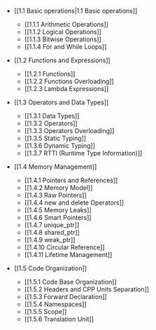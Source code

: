 
- [[1.1 Basic operations|1.1 Basic operations]]
    
    - [[1.1.1 Arithmetic Operations]]
    - [[1.1.2 Logical Operations]]
    - [[1.1.3 Bitwise Operations]]
    - [[1.1.4 For and While Loops]]
- [[1.2 Functions and Expressions]]
    
    - [[1.2.1 Functions]]
    - [[1.2.2 Functions Overloading]]
    - [[1.2.3 Lambda Expressions]]
- [[1.3 Operators and Data Types]]

	* [[1.3.1 Data Types]]
    - [[1.3.2 Operators]]
    - [[1.3.3 Operators Overloading]]
    - [[1.3.5 Static Typing]]
    - [[1.3.6 Dynamic Typing]]
    - [[1.3.7 RTTI (Runtime Type Information)]]
- [[1.4 Memory Management]]
    
    - [[1.4.1 Pointers and References]]
    - [[1.4.2 Memory Model]]
    - [[1.4.3 Raw Pointers]]
    - [[1.4.4 new and delete Operators]]
    - [[1.4.5 Memory Leaks]]
    - [[1.4.6 Smart Pointers]]
    - [[1.4.7 unique_ptr]]
    - [[1.4.8 shared_ptr]]
    - [[1.4.9 weak_ptr]]
    - [[1.4.10 Circular Reference]]
    - [[1.4.11 Lifetime Management]]
- [[1.5 Code Organization]]
    
    - [[1.5.1 Code Base Organization]]
    - [[1.5.2 Headers and CPP Units Separation]]
    - [[1.5.3 Forward Declaration]]
    - [[1.5.4 Namespaces]]
    - [[1.5.5 Scope]]
    - [[1.5.6 Translation Unit]]